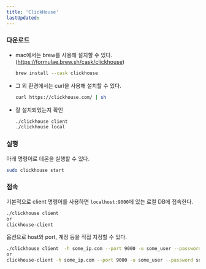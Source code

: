 ```yaml
---
title: 'ClickHouse'
lastUpdated: 
---
```



### 다운로드

- mac에서는 brew를 사용해 설치할 수 있다. (https://formulae.brew.sh/cask/clickhouse)

    ```bash
    brew install --cask clickhouse
    ```

- 그 외 환경에서는 curl을 사용해 설치할 수 있다.

    ```bash
    curl https://clickhouse.com/ | sh
    ```

- 잘 설치되었는지 확인

    ```bash
    ./clickhouse client
    ./clickhouse local
    ```

### 실행

아래 명령어로 데몬을 실행할 수 있다.

```bash
sudo clickhouse start
```

### 접속

기본적으로 client 명령어를 사용하면 `localhost:9000`에 있는 로컬 DB에 접속한다.

```bash
./clickhouse client
or
clickhouse-client
```

옵션으로 host와 port, 계정 등을 직접 지정할 수 있다.

```bash
./clickhouse client  -h some_ip.com --port 9000 -u some_user --password some_password -d some_db
or
clickhouse-client -h some_ip.com --port 9000 -u some_user --password some_password -d some_db
```
